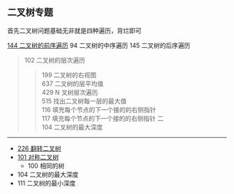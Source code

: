 ## 二叉树专题

首先二叉树问题基础无非就是四种遍历，背烂即可

[144 二叉树的前序遍历](./Leetcode/144.二叉树的前序遍历.cpp)
94 二叉树的中序遍历
145 二叉树的后序遍历

> 102 二叉树的层次遍历
> > 199 二叉树的右视图  
> > 637 二叉树的层平均值  
> > 429 N 叉树层次遍历   
> > 515 找出二叉树每一层的最大值  
> > 116 填充每个节点的下一个接的的右侧指针  
> > 117 填充每个节点的下一个接的的右侧指针 二   
> > 104 二叉树的最大深度   


***

- [226 翻转二叉树](./Leetcode/226.翻转二叉树.cpp)
- [101 对称二叉树](./Leetcode/101.对称二叉树.cpp)
    - 100 相同的树
- 104 二叉树的最大深度
- 111 二叉树的最小深度


